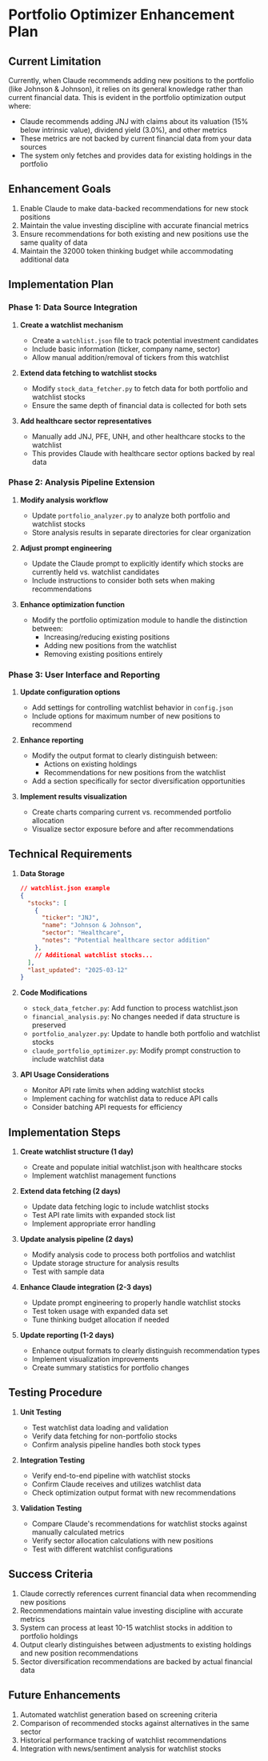 # Portfolio Optimizer Enhancement Plan

## Current Limitation

Currently, when Claude recommends adding new positions to the portfolio (like Johnson & Johnson), it relies on its general knowledge rather than current financial data. This is evident in the portfolio optimization output where:

- Claude recommends adding JNJ with claims about its valuation (15% below intrinsic value), dividend yield (3.0%), and other metrics
- These metrics are not backed by current financial data from your data sources
- The system only fetches and provides data for existing holdings in the portfolio

## Enhancement Goals

1. Enable Claude to make data-backed recommendations for new stock positions
2. Maintain the value investing discipline with accurate financial metrics
3. Ensure recommendations for both existing and new positions use the same quality of data
4. Maintain the 32000 token thinking budget while accommodating additional data

## Implementation Plan

### Phase 1: Data Source Integration

1. **Create a watchlist mechanism**
   - Create a `watchlist.json` file to track potential investment candidates
   - Include basic information (ticker, company name, sector)
   - Allow manual addition/removal of tickers from this watchlist

2. **Extend data fetching to watchlist stocks**
   - Modify `stock_data_fetcher.py` to fetch data for both portfolio and watchlist stocks
   - Ensure the same depth of financial data is collected for both sets

3. **Add healthcare sector representatives**
   - Manually add JNJ, PFE, UNH, and other healthcare stocks to the watchlist
   - This provides Claude with healthcare sector options backed by real data

### Phase 2: Analysis Pipeline Extension

1. **Modify analysis workflow**
   - Update `portfolio_analyzer.py` to analyze both portfolio and watchlist stocks
   - Store analysis results in separate directories for clear organization
   
2. **Adjust prompt engineering**
   - Update the Claude prompt to explicitly identify which stocks are currently held vs. watchlist candidates
   - Include instructions to consider both sets when making recommendations

3. **Enhance optimization function**
   - Modify the portfolio optimization module to handle the distinction between:
     - Increasing/reducing existing positions
     - Adding new positions from the watchlist
     - Removing existing positions entirely

### Phase 3: User Interface and Reporting

1. **Update configuration options**
   - Add settings for controlling watchlist behavior in `config.json`
   - Include options for maximum number of new positions to recommend

2. **Enhance reporting**
   - Modify the output format to clearly distinguish between:
     - Actions on existing holdings
     - Recommendations for new positions from the watchlist
   - Add a section specifically for sector diversification opportunities

3. **Implement results visualization**
   - Create charts comparing current vs. recommended portfolio allocation
   - Visualize sector exposure before and after recommendations

## Technical Requirements

1. **Data Storage**
   ```json
   // watchlist.json example
   {
     "stocks": [
       {
         "ticker": "JNJ",
         "name": "Johnson & Johnson",
         "sector": "Healthcare",
         "notes": "Potential healthcare sector addition"
       },
       // Additional watchlist stocks...
     ],
     "last_updated": "2025-03-12"
   }
   ```

2. **Code Modifications**
   - `stock_data_fetcher.py`: Add function to process watchlist.json
   - `financial_analysis.py`: No changes needed if data structure is preserved
   - `portfolio_analyzer.py`: Update to handle both portfolio and watchlist stocks
   - `claude_portfolio_optimizer.py`: Modify prompt construction to include watchlist data

3. **API Usage Considerations**
   - Monitor API rate limits when adding watchlist stocks
   - Implement caching for watchlist data to reduce API calls
   - Consider batching API requests for efficiency

## Implementation Steps

1. **Create watchlist structure (1 day)**
   - Create and populate initial watchlist.json with healthcare stocks
   - Implement watchlist management functions

2. **Extend data fetching (2 days)**
   - Update data fetching logic to include watchlist stocks
   - Test API rate limits with expanded stock list
   - Implement appropriate error handling

3. **Update analysis pipeline (2 days)**
   - Modify analysis code to process both portfolios and watchlist
   - Update storage structure for analysis results
   - Test with sample data

4. **Enhance Claude integration (2-3 days)**
   - Update prompt engineering to properly handle watchlist stocks
   - Test token usage with expanded data set
   - Tune thinking budget allocation if needed

5. **Update reporting (1-2 days)**
   - Enhance output formats to clearly distinguish recommendation types
   - Implement visualization improvements
   - Create summary statistics for portfolio changes

## Testing Procedure

1. **Unit Testing**
   - Test watchlist data loading and validation
   - Verify data fetching for non-portfolio stocks
   - Confirm analysis pipeline handles both stock types

2. **Integration Testing**
   - Verify end-to-end pipeline with watchlist stocks
   - Confirm Claude receives and utilizes watchlist data
   - Check optimization output format with new recommendations

3. **Validation Testing**
   - Compare Claude's recommendations for watchlist stocks against manually calculated metrics
   - Verify sector allocation calculations with new positions
   - Test with different watchlist configurations

## Success Criteria

1. Claude correctly references current financial data when recommending new positions
2. Recommendations maintain value investing discipline with accurate metrics
3. System can process at least 10-15 watchlist stocks in addition to portfolio holdings
4. Output clearly distinguishes between adjustments to existing holdings and new position recommendations
5. Sector diversification recommendations are backed by actual financial data

## Future Enhancements

1. Automated watchlist generation based on screening criteria
2. Comparison of recommended stocks against alternatives in the same sector
3. Historical performance tracking of watchlist recommendations
4. Integration with news/sentiment analysis for watchlist stocks 